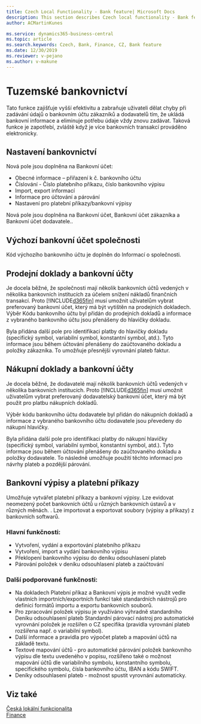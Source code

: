 ```yaml
---
title: Czech Local Functionality - Bank feature| Microsoft Docs
description: This section describes Czech local functionality - Bank feature
author: ACMartinKunes

ms.service: dynamics365-business-central
ms.topic: article
ms.search.keywords: Czech, Bank, Finance, CZ, Bank feature
ms.date: 12/30/2019
ms.reviewer: v-pejano
ms.author: v-makune
---
```


# Tuzemské bankovnictví 
Tato funkce zajišťuje vyšší efektivitu a zabraňuje uživateli dělat chyby při zadávání údajů o bankovním účtu zákazníků a dodavatelů tím, že ukládá bankovní informace a eliminuje potřebu údaje vždy znovu zadávat.   Taková funkce je zapotřebí, zvláště když je více bankovních transakcí prováděno elektronicky.

## Nastavení bankovnictví
Nová pole jsou doplněna na Bankovní účet:
- Obecné informace – přiřazení k č. bankovního účtu
- Číslování - Číslo platebního příkazu, číslo bankovního výpisu
- Import, export informací
- Informace pro účtování a párování
- Nastavení pro platební příkazy/bankovní výpisy

Nová pole jsou doplněna na Bankovní účet, Bankovní účet zákazníka a Bankovní účet dodavatele..

## Výchozí bankovní účet společnosti

Kód výchozího bankovního účtu je doplněn do Informací o společnosti.

## Prodejní doklady a bankovní účty

Je docela běžné, že společnosti mají několik bankovních účtů vedených v několika bankovních institucích za účelem snížení nákladů finančních transakcí. Proto [!INCLUDE[d365fin](../../includes/d365fin_md.md)] musí umožnit uživatelům vybrat preferovaný bankovní účet, který má být vytištěn na prodejních dokladech.
Výběr Kódu bankovního účtu byl přidán do prodejních dokladů a informace z vybraného bankovního účtu jsou přenášeny do hlavičky dokladu.

Byla přidána další pole pro identifikaci platby do hlavičky dokladu (specifický symbol, variabilní symbol, konstantní symbol, atd.). Tyto informace jsou během účtování přenášeny do zaúčtovaného dokladu a položky zákazníka. To umožňuje přesnější vyrovnání plateb faktur. 

## Nákupní doklady a bankovní účty

Je docela běžné, že dodavatelé mají několik bankovních účtů vedených v několika bankovních institucích. Proto [!INCLUDE[d365fin](../../includes/d365fin_md.md)] musí umožnit uživatelům vybrat preferovaný dodavatelský bankovní účet, který má být použit pro platbu nákupních dokladů.

Výběr kódu bankovního účtu dodavatele byl přidán do nákupních dokladů a informace z vybraného bankovního účtu dodavatele jsou převedeny do nákupní hlavičky.

Byla přidána další pole pro identifikaci platby do nákupní hlavičky (specifický symbol, variabilní symbol, konstantní symbol, atd.).  Tyto informace jsou během účtování přenášeny do zaúčtovaného dokladu a položky dodavatele. To následně umožňuje použití těchto informací pro návrhy plateb a pozdější párování.

## Bankovní výpisy a platební příkazy  

Umožňuje vytvářet platební příkazy a bankovní výpisy. Lze evidovat neomezený počet bankovních účtů u
různých bankovních ústavů a v různých měnách. 
. Lze importovat a exportovat soubory (výpisy a
příkazy) z bankovních softwarů.


### Hlavní funkčnosti: 
- Vytvoření, vydání a exportování platebního příkazu 
- Vytvoření, import a vydání bankovního výpisu
- Překlopení bankovního výpisu do deníku odsouhlasení plateb 
- Párování položek v deníku odsouhlasení plateb a zaúčtování 

### Další podporované funkčnosti:
- Na dokladech Platební příkaz a Bankovní výpis je možné využít vedle vlastních importních/exportních funkcí také standardních nástrojů pro definici formátů importu a exportu bankovních souborů.
- Pro zpracování položek výpisu je využíváno výhradně standardního Deníku odsouhlasení plateb Standardní párovací nástroj pro automatické vyrovnání položek je rozšířen o CZ specifika (pravidla vyrovnání plateb rozšířena např. o variabilní symbol).
- Další informace a pravidla pro výpočet plateb a mapování účtů na základě textu.
- Textové mapování účtů - pro automatické párování položek bankovního výpisu dle textu uvedeného v popisu, rozšířeno také o možnost mapování účtů dle variabilního symbolu, konstantního symbolu, specifického symbolu, čísla bankovního účtu, IBAN a kódu SWIFT. 
- Deníky odsouhlasení plateb - možnost spustit vyrovnání automaticky. 

## Viz také
[Česká lokální funkcionalita](czech-local-functionality.md)  
[Finance](finance.md)
